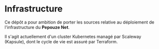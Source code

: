 # Infrastructure

Ce dépôt a pour ambition de porter les sources relative au déploiement de l'infrastructure du **Pepouze Net**.

Il s'agit actuellement d'un cluster Kubernetes managé par Scaleway (Kapsule), dont le cycle de vie est assuré par Terraform.